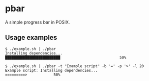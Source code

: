 # pbar

A simple progress bar in POSIX.

## Usage examples

```
$ ./example.sh | ./pbar
Installing dependencies...
█████████████████████████                           50%
```

```
$ ./example.sh | ./pbar -t "Example script" -b '=' -p '>' -l 20
Example script: Installing dependencies...
=========>            50%
```
